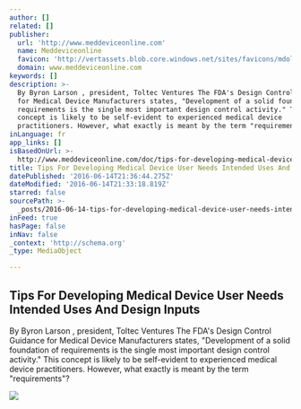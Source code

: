 ```yaml
---
author: []
related: []
publisher:
  url: 'http://www.meddeviceonline.com'
  name: Meddeviceonline
  favicon: 'http://vertassets.blob.core.windows.net/sites/favicons/mdol-favicon.ico'
  domain: www.meddeviceonline.com
keywords: []
description: >-
  By Byron Larson , president, Toltec Ventures The FDA's Design Control Guidance
  for Medical Device Manufacturers states, "Development of a solid foundation of
  requirements is the single most important design control activity." This
  concept is likely to be self-evident to experienced medical device
  practitioners. However, what exactly is meant by the term "requirements"?
inLanguage: fr
app_links: []
isBasedOnUrl: >-
  http://www.meddeviceonline.com/doc/tips-for-developing-medical-device-user-needs-intended-uses-and-design-inputs-0001
title: Tips For Developing Medical Device User Needs Intended Uses And Design Inputs
datePublished: '2016-06-14T21:36:44.275Z'
dateModified: '2016-06-14T21:33:18.819Z'
starred: false
sourcePath: >-
  _posts/2016-06-14-tips-for-developing-medical-device-user-needs-intended-uses.md
inFeed: true
hasPage: false
inNav: false
_context: 'http://schema.org'
_type: MediaObject

---
```

<article style=""><h1>Tips For Developing Medical Device User Needs Intended Uses And Design Inputs</h1><p>By Byron Larson , president, Toltec Ventures The FDA's Design Control Guidance for Medical Device Manufacturers states, "Development of a solid foundation of requirements is the single most important design control activity." This concept is likely to be self-evident to experienced medical device practitioners. However, what exactly is meant by the term "requirements"?</p><img src="http://vertassets.blob.core.windows.net/image/fc925b02/fc925b02-0041-414a-88be-a99063a69c91/developing_design_controls_450x300.jpg" /></article>